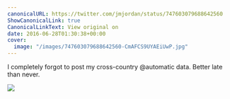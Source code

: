 ```yaml
---
canonicalURL: https://twitter.com/jmjordan/status/747603079688642560
ShowCanonicalLink: true
CanonicalLinkText: View original on
date: 2016-06-28T01:30:38+00:00
cover:
  image: "/images/747603079688642560-CmAFCS9UYAEiUwP.jpg"
---
```

I completely forgot to post my cross-country @automatic data. Better late than never.

![](/images/747603079688642560-CmAFCS9UYAEiUwP.jpg)